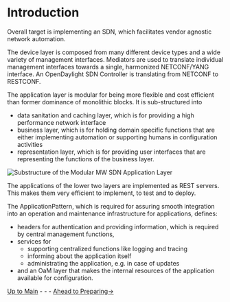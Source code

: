 # Introduction

Overall target is implementing an SDN, which facilitates vendor agnostic network automation.

The device layer is composed from many different device types and a wide variety of management interfaces.
Mediators are used to translate individual management interfaces towards a single, harmonized NETCONF/YANG interface.
An OpenDaylight SDN Controller is translating from NETCONF to RESTCONF.

The application layer is modular for being more flexible and cost efficient than former dominance of monolithic blocks.
It is sub-structured into

* data sanitation and caching layer, which is for providing a high performance network interface
* business layer, which is for holding domain specific functions that are either implementing automation or supporting humans in configuration activities
* representation layer, which is for providing user interfaces that are representing the functions of the business layer.

![Substructure of the Modular MW SDN Application Layer](https://user-images.githubusercontent.com/15265413/151411515-49b13bcb-01d6-45a9-bbad-30a6329b9ed0.png)

The applications of the lower two layers are implemented as REST servers. This makes them very efficient to implement, to test and to deploy.

The ApplicationPattern, which is required for assuring smooth integration into an operation and maintenance infrastructure for applications, defines:

* headers for authentication and providing information, which is required by central management functions,
* services for
  * supporting centralized functions like logging and tracing
  * informing about the application itself
  * administrating the application, e.g. in case of updates
* and an OaM layer that makes the internal resources of the application available for configuration.

[Up to Main](../Main.md) - - - [Ahead to Preparing->](../PreparingSpecifying/PreparingSpecifying.md) 
